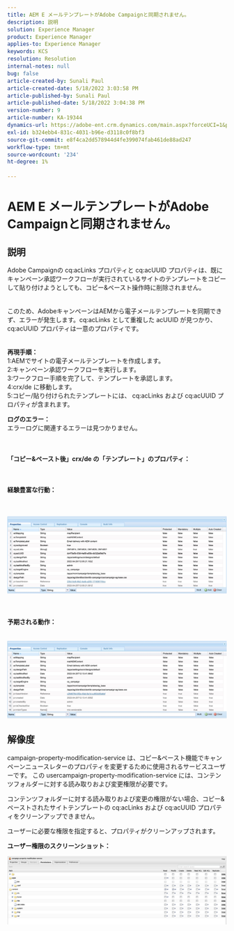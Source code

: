 ```yaml
---
title: AEM E メールテンプレートがAdobe Campaignと同期されません。
description: 説明
solution: Experience Manager
product: Experience Manager
applies-to: Experience Manager
keywords: KCS
resolution: Resolution
internal-notes: null
bug: false
article-created-by: Sunali Paul
article-created-date: 5/18/2022 3:03:58 PM
article-published-by: Sunali Paul
article-published-date: 5/18/2022 3:04:38 PM
version-number: 9
article-number: KA-19344
dynamics-url: https://adobe-ent.crm.dynamics.com/main.aspx?forceUCI=1&pagetype=entityrecord&etn=knowledgearticle&id=69a1eeb9-bbd6-ec11-a7b5-000d3a3adbfc
exl-id: b324ebb4-831c-4031-b96e-d3118c0f8bf3
source-git-commit: e8f4ca2dd578944d4fe399074fab461de88ad247
workflow-type: tm+mt
source-wordcount: '234'
ht-degree: 1%

---
```


# AEM E メールテンプレートがAdobe Campaignと同期されません。

## 説明

Adobe Campaignの cq:acLinks プロパティと cq:acUUID プロパティは、既にキャンペーン承認ワークフローが実行されているサイトのテンプレートをコピーして貼り付けようとしても、コピー&amp;ペースト操作時に削除されません。
<br> <br><br>このため、AdobeキャンペーンはAEMから電子メールテンプレートを同期できず、エラーが発生します。cq:acLinks として重複した acUUID が見つかり、 cq:acUUID プロパティは一意のプロパティです。
<br> <br><br><b>再現手順：</b>
<br>1:AEMでサイトの電子メールテンプレートを作成します。
<br>2:キャンペーン承認ワークフローを実行します。
<br>3:ワークフロー手順を完了して、テンプレートを承認します。
<br>4:crx/de に移動します。
<br>5:コピー/貼り付けられたテンプレートには、 cq:acLinks および cq:acUUID プロパティが含まれます。

<b>ログのエラー：</b>
<br>エラーログに関連するエラーは見つかりません。<br><br> <br><br><b>「コピー&amp;ペースト後」crx/de の「テンプレート」のプロパティ：</b><br><br> <br><br><b>経験豊富な行動：</b><br><br> <br><br>![](assets/___6aa1eeb9-bbd6-ec11-a7b5-000d3a3adbfc___.jpeg)<br><br> <br><br><b>予期される動作：</b>
<br> <br><br>![](assets/___6ca1eeb9-bbd6-ec11-a7b5-000d3a3adbfc___.jpeg)

## 解像度


campaign-property-modification-service は、コピー&amp;ペースト機能でキャンペーンニュースレターのプロパティを変更するために使用されるサービスユーザーです。
この usercampaign-property-modification-service には、コンテンツフォルダーに対する読み取りおよび変更権限が必要です。

コンテンツフォルダーに対する読み取りおよび変更の権限がない場合、コピー&amp;ペーストされたサイトテンプレートの cq:acLinks および cq:acUUID プロパティをクリーンアップできません。

ユーザーに必要な権限を指定すると、プロパティがクリーンアップされます。

<b>ユーザー権限のスクリーンショット：</b>

![](assets/5443ef52-35cc-ec11-a7b5-6045bd00db33.png)
